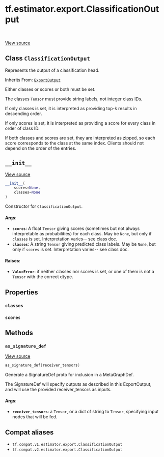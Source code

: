 <div itemscope itemtype="http://developers.google.com/ReferenceObject">
<meta itemprop="name" content="tf.estimator.export.ClassificationOutput" />
<meta itemprop="path" content="Stable" />
<meta itemprop="property" content="classes"/>
<meta itemprop="property" content="scores"/>
<meta itemprop="property" content="__init__"/>
<meta itemprop="property" content="as_signature_def"/>
</div>

# tf.estimator.export.ClassificationOutput

<!-- Insert buttons and diff -->

<table class="tfo-notebook-buttons tfo-api" align="left">
</table>

<a target="_blank" href="/code/stable/tensorflow/python/saved_model/model_utils/export_output.py">View source</a>



## Class `ClassificationOutput`

Represents the output of a classification head.

Inherits From: [`ExportOutput`](../../../tf/estimator/export/ExportOutput.md)

<!-- Placeholder for "Used in" -->

Either classes or scores or both must be set.

The classes `Tensor` must provide string labels, not integer class IDs.

If only classes is set, it is interpreted as providing top-k results in
descending order.

If only scores is set, it is interpreted as providing a score for every class
in order of class ID.

If both classes and scores are set, they are interpreted as zipped, so each
score corresponds to the class at the same index.  Clients should not depend
on the order of the entries.

<h2 id="__init__"><code>__init__</code></h2>

<a target="_blank" href="/code/stable/tensorflow/python/saved_model/model_utils/export_output.py">View source</a>

``` python
__init__(
    scores=None,
    classes=None
)
```

Constructor for `ClassificationOutput`.


#### Args:


* <b>`scores`</b>: A float `Tensor` giving scores (sometimes but not always
    interpretable as probabilities) for each class.  May be `None`, but
    only if `classes` is set.  Interpretation varies-- see class doc.
* <b>`classes`</b>: A string `Tensor` giving predicted class labels.  May be `None`,
    but only if `scores` is set.  Interpretation varies-- see class doc.


#### Raises:


* <b>`ValueError`</b>: if neither classes nor scores is set, or one of them is not a
    `Tensor` with the correct dtype.



## Properties

<h3 id="classes"><code>classes</code></h3>




<h3 id="scores"><code>scores</code></h3>






## Methods

<h3 id="as_signature_def"><code>as_signature_def</code></h3>

<a target="_blank" href="/code/stable/tensorflow/python/saved_model/model_utils/export_output.py">View source</a>

``` python
as_signature_def(receiver_tensors)
```

Generate a SignatureDef proto for inclusion in a MetaGraphDef.

The SignatureDef will specify outputs as described in this ExportOutput,
and will use the provided receiver_tensors as inputs.

#### Args:


* <b>`receiver_tensors`</b>: a `Tensor`, or a dict of string to `Tensor`, specifying
  input nodes that will be fed.





## Compat aliases

* `tf.compat.v1.estimator.export.ClassificationOutput`
* `tf.compat.v2.estimator.export.ClassificationOutput`

